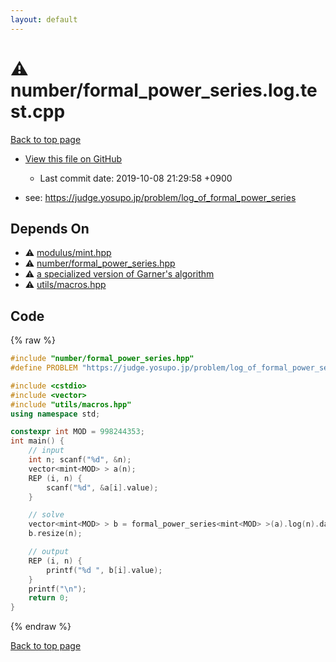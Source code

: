 ```yaml
---
layout: default
---
```


<!-- mathjax config similar to math.stackexchange -->
<script type="text/javascript" async
  src="https://cdnjs.cloudflare.com/ajax/libs/mathjax/2.7.5/MathJax.js?config=TeX-MML-AM_CHTML">
</script>
<script type="text/x-mathjax-config">
  MathJax.Hub.Config({
    TeX: { equationNumbers: { autoNumber: "AMS" }},
    tex2jax: {
      inlineMath: [ ['$','$'] ],
      processEscapes: true
    },
    "HTML-CSS": { matchFontHeight: false },
    displayAlign: "left",
    displayIndent: "2em"
  });
</script>

<script type="text/javascript" src="https://cdnjs.cloudflare.com/ajax/libs/jquery/3.4.1/jquery.min.js"></script>
<script src="https://cdn.jsdelivr.net/npm/jquery-balloon-js@1.1.2/jquery.balloon.min.js" integrity="sha256-ZEYs9VrgAeNuPvs15E39OsyOJaIkXEEt10fzxJ20+2I=" crossorigin="anonymous"></script>
<script type="text/javascript" src="../../assets/js/copy-button.js"></script>
<link rel="stylesheet" href="../../assets/css/copy-button.css" />


# :warning: number/formal_power_series.log.test.cpp
<a href="../../index.html">Back to top page</a>

* <a href="{{ site.github.repository_url }}/blob/master/number/formal_power_series.log.test.cpp">View this file on GitHub</a>
    - Last commit date: 2019-10-08 21:29:58 +0900


* see: <a href="https://judge.yosupo.jp/problem/log_of_formal_power_series">https://judge.yosupo.jp/problem/log_of_formal_power_series</a>


## Depends On
* :warning: <a href="../../library/modulus/mint.hpp.html">modulus/mint.hpp</a>
* :warning: <a href="../../library/number/formal_power_series.hpp.html">number/formal_power_series.hpp</a>
* :warning: <a href="../../library/number/number_theoretic_transformation.hpp.html">a specialized version of Garner's algorithm</a>
* :warning: <a href="../../library/utils/macros.hpp.html">utils/macros.hpp</a>


## Code
{% raw %}
```cpp
#include "number/formal_power_series.hpp"
#define PROBLEM "https://judge.yosupo.jp/problem/log_of_formal_power_series"

#include <cstdio>
#include <vector>
#include "utils/macros.hpp"
using namespace std;

constexpr int MOD = 998244353;
int main() {
    // input
    int n; scanf("%d", &n);
    vector<mint<MOD> > a(n);
    REP (i, n) {
        scanf("%d", &a[i].value);
    }

    // solve
    vector<mint<MOD> > b = formal_power_series<mint<MOD> >(a).log(n).data();
    b.resize(n);

    // output
    REP (i, n) {
        printf("%d ", b[i].value);
    }
    printf("\n");
    return 0;
}

```
{% endraw %}

<a href="../../index.html">Back to top page</a>


